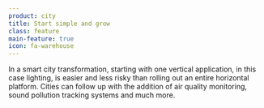 ```yaml
---
product: city
title: Start simple and grow
class: feature
main-feature: true
icon: fa-warehouse
---
```


In a smart city transformation, starting with one vertical application, in this case lighting, is easier and less risky than rolling out an entire horizontal platform. Cities can follow up with the addition of air quality monitoring, sound pollution tracking systems and much more.

